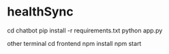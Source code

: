 ﻿# healthSync


cd chatbot
pip install -r requirements.txt
python app.py


other terminal 
cd frontend
npm install
npm start
